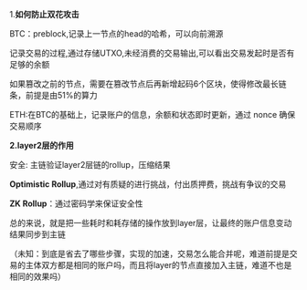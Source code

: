 

1.**如何防止双花攻击**

BTC：preblock,记录上一节点的head的哈希，可以向前溯源

​	   记录交易的过程,通过存储UTXO,未经消费的交易输出,可以看出交易发起时是否有足够的余额

​	   如果篡改之前的节点，需要在篡改节点后再新增起码6个区块，使得修改最长链条，前提是由51%的算力



ETH:在BTC的基础上，记录账户的信息，余额和状态即时更新，通过 nonce 确保交易顺序



**2.layer2层的作用**

安全: 主链验证layer2层链的rollup，压缩结果



**Optimistic Rollup**,通过对有质疑的进行挑战，付出质押费，挑战有争议的交易

**ZK Rollup**：通过密码学来保证安全性


总的来说，就是把一些耗时和耗存储的操作放到layer层，让最终的账户信息变动结果同步到主链

（未知：到底是省去了哪些步骤，实现的加速，交易怎么能合并呢，难道前提是交易的主体双方都是相同的账户吗，而且将layer的节点直接加入主链，难道不也是相同的效果吗）











